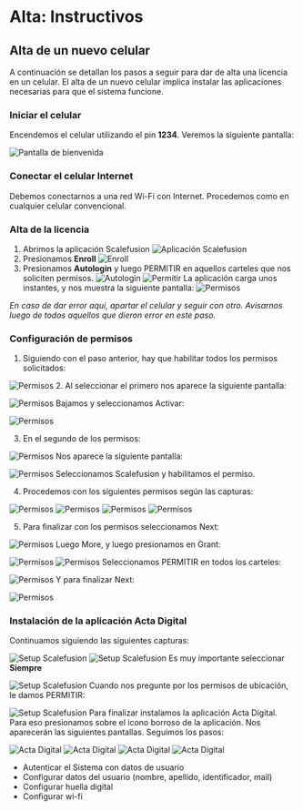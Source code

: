 # Alta: Instructivos

## Alta de un nuevo celular
A continuación se detallan los pasos a seguir para dar de alta una licencia en un celular. El alta de un nuevo celular implica instalar las aplicaciones necesarias para que el sistema funcione.
###  Iniciar el celular
Encendemos el celular utilizando el pin **1234**. Veremos la siguiente pantalla:

![Pantalla de bienvenida](img/alta_home.png)

### Conectar el celular Internet
Debemos conectarnos a una red Wi-Fi con Internet. Procedemos como en cualquier celular convencional.

###  Alta de la licencia
 1. Abrimos la aplicación Scalefusion
 ![Aplicación Scalefusion](img/alta_home_scalefusion.png)
 2. Presionamos **Enroll** 
 ![Enroll](img/alta_scalefusion_enroll.png)
 3. Presionamos **Autologin** y luego PERMITIR en aquellos carteles que nos soliciten permisos.
 ![Autologin](img/alta_scalefusion_autologin.png)
 ![Permitir](img/alta_scalefusion_permitir1.png)
 La aplicación carga unos instantes, y nos muestra la siguiente pantalla:
 ![Permisos](img/alta_scalefusion_permisos.png)
 
 *En caso de dar error aquí, apartar el celular y seguir con otro. Avisarnos luego de todos aquellos que dieron error en este paso.*
 
### Configuración de permisos

1. Siguiendo con el paso anterior, hay que habilitar todos los permisos solicitados:

![Permisos](img/alta_scalefusion_permisos_highlight.png)
2. Al seleccionar el primero nos aparece la siguiente pantalla:

![Permisos](img/alta_scalefusion_permisos1.png)
Bajamos y seleccionamos Activar:

![Permisos](img/alta_scalefusion_permisos2.png)

3. En el segundo de los permisos:

![Permisos](img/alta_scalefusion_permisos_highlight.png)
Nos aparece la siguiente pantalla:

![Permisos](img/alta_scalefusion_permisos3.png)
Seleccionamos Scalefusion y habilitamos el permiso.

4. Procedemos con los siguientes permisos según las capturas:

![Permisos](img/alta_scalefusion_permisos4.png)
![Permisos](img/alta_scalefusion_permisos5.png)
![Permisos](img/alta_scalefusion_permisos6.png)
![Permisos](img/alta_scalefusion_permisos7.png)

5. Para finalizar con los permisos seleccionamos Next:

![Permisos](img/alta_scalefusion_permisos8.png)
Luego More, y luego presionamos en Grant:

![Permisos](img/alta_scalefusion_permisos9.png)
![Permisos](img/alta_scalefusion_permisos10.png)
Seleccionamos PERMITIR en todos los carteles:

![Permisos](img/alta_scalefusion_permisos11.png)
Y para finalizar Next:

![Permisos](img/alta_scalefusion_permisos12.png)

### Instalación de la aplicación Acta Digital
Continuamos siguiendo las siguientes capturas:

![Setup Scalefusion](img/alta_scalefusion_setup1.png)
![Setup Scalefusion](img/alta_scalefusion_setup2.png)
Es muy importante seleccionar **Siempre**

![Setup Scalefusion](img/alta_scalefusion_setup3.png)
Cuando nos pregunte por los permisos de ubicación, le damos PERMITIR:

![Setup Scalefusion](img/alta_scalefusion_ubicacion.png)
Para finalizar instalamos la aplicación Acta Digital.
Para eso presionamos sobre el icono borroso de la aplicación. Nos aparecerán las siguientes pantallas. Seguimos los pasos:

![Acta Digital](img/alta_actadigital_1.png)
![Acta Digital](img/alta_actadigital_2.png)
![Acta Digital](img/alta_actadigital_3.png)
![Acta Digital](img/alta_actadigital_4.png)

- Autenticar el Sistema con datos de usuario
- Configurar datos del usuario (nombre, apellido, identificador, mail)
- Configurar huella digital
- Configurar wi-fi

